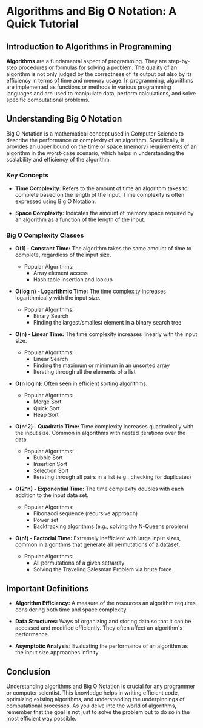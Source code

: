 # Algorithms and Big O Notation: A Quick Tutorial

## Introduction to Algorithms in Programming

**Algorithms** are a fundamental aspect of programming. They are step-by-step procedures or formulas for solving a problem. The quality of an algorithm is not only judged by the correctness of its output but also by its efficiency in terms of time and memory usage. In programming, algorithms are implemented as functions or methods in various programming languages and are used to manipulate data, perform calculations, and solve specific computational problems.

## Understanding Big O Notation

Big O Notation is a mathematical concept used in Computer Science to describe the performance or complexity of an algorithm. Specifically, it provides an upper bound on the time or space (memory) requirements of an algorithm in the worst-case scenario, which helps in understanding the scalability and efficiency of the algorithm.

### Key Concepts

- **Time Complexity:** Refers to the amount of time an algorithm takes to complete based on the length of the input. Time complexity is often expressed using Big O Notation.
  
- **Space Complexity:** Indicates the amount of memory space required by an algorithm as a function of the length of the input.

### Big O Complexity Classes

- **O(1) - Constant Time:** The algorithm takes the same amount of time to complete, regardless of the input size.
  - Popular Algorithms:
    - Array element access
    - Hash table insertion and lookup
  
- **O(log n) - Logarithmic Time:** The time complexity increases logarithmically with the input size.
  - Popular Algorithms:
    - Binary Search
    - Finding the largest/smallest element in a binary search tree
  
- **O(n) - Linear Time:** The time complexity increases linearly with the input size.
  - Popular Algorithms:
    - Linear Search
    - Finding the maximum or minimum in an unsorted array
    - Iterating through all the elements of a list
  
- **O(n log n):** Often seen in efficient sorting algorithms.
  - Popular Algorithms:
    - Merge Sort
    - Quick Sort
    - Heap Sort

- **O(n^2) - Quadratic Time:** Time complexity increases quadratically with the input size. Common in algorithms with nested iterations over the data.
  - Popular Algorithms:
    - Bubble Sort
    - Insertion Sort
    - Selection Sort
    - Iterating through all pairs in a list (e.g., checking for duplicates)
  
- **O(2^n) - Exponential Time:** The time complexity doubles with each addition to the input data set.
  - Popular Algorithms:
    - Fibonacci sequence (recursive approach)
    - Power set
    - Backtracking algorithms (e.g., solving the N-Queens problem)
  
- **O(n!) - Factorial Time:** Extremely inefficient with large input sizes, common in algorithms that generate all permutations of a dataset.
  - Popular Algorithms:
    - All permutations of a given set/array
    - Solving the Traveling Salesman Problem via brute force


## Important Definitions

- **Algorithm Efficiency:** A measure of the resources an algorithm requires, considering both time and space complexity.

- **Data Structures:** Ways of organizing and storing data so that it can be accessed and modified efficiently. They often affect an algorithm's performance.

- **Asymptotic Analysis:** Evaluating the performance of an algorithm as the input size approaches infinity.

## Conclusion

Understanding algorithms and Big O Notation is crucial for any programmer or computer scientist. This knowledge helps in writing efficient code, optimizing existing algorithms, and understanding the underpinnings of computational processes. As you delve into the world of algorithms, remember that the goal is not just to solve the problem but to do so in the most efficient way possible.
